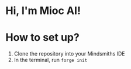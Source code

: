# Hi, I'm Mioc AI!

# How to set up?
1. Clone the repository into your Mindsmiths IDE
2. In the terminal, run `forge init`
